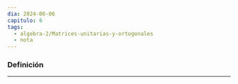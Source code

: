 ```yaml
---
dia: 2024-06-06
capitulo: 6
tags:
  - algebra-2/Matrices-unitarias-y-ortogonales
  - nota
---
```

### Definición
---
